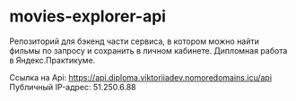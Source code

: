 # movies-explorer-api

Репозиторий для бэкенд части сервиса, в котором можно найти фильмы по запросу и сохранить в личном кабинете.
Дипломная работа в Яндекс.Практикуме.

Ссылка на Api: https://api.diploma.viktoriiadev.nomoredomains.icu/api Публичный IP-адрес: 51.250.6.88
